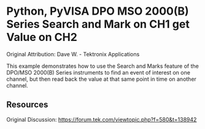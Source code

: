 # Python, PyVISA DPO MSO 2000(B) Series Search and Mark on CH1 get Value on CH2
Original Attribution: Dave W. - Tektronix Applications

This example demonstrates how to use the Search and Marks feature of the DPO/MSO 2000(B) Series instruments to find an event of interest on one channel, but then read back the value at that same point in time on another channel.

Resources
---------
Original Discussion:
https://forum.tek.com/viewtopic.php?f=580&t=138942 
